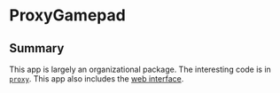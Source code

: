 # ProxyGamepad

## Summary

This app is largely an organizational package. The interesting code is in [`proxy`](../proxy).
This app also includes the [web interface](../ui).
